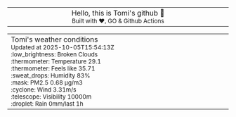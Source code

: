 
<div align="center">
<table>
<tbody>
<td align="center">
<img width="2000" height="0"><br>
Hello, this is Tomi's github 👋<br>
<sup>Built with ❤️, GO & Github Actions</sup><br>
<img width="2000" height="0">
</td>
</tbody>
</table>
</div>
<table>
<tbody>
<td align="left">
<img width="2000" height="0"><br>
Tomi's weather conditions<br>
<sup>Updated at 2025-10-05T15:54:13Z</sup><br>
<sup>:low_brightness: Broken Clouds</sup><br>
<sup>:thermometer: Temperature 29.1 </sup><br>
<sup>:thermometer: Feels like 35.71</sup><br>
<sup>:sweat_drops: Humidity 83%</sup><br>
<sup>:mask: PM2.5 0.68 μg/m3</sup><br>
<sup>:cyclone: Wind 3.31m/s </sup><br>
<sup>:telescope: Visibility 10000m </sup><br>
<sup>:droplet: Rain 0mm/last 1h </sup><br>
<img width="2000" height="0">
</td>
<td align="left">
<img width="2000" height="0"><br>
<br>
<img width="2000" height="0">
</td>
</tbody>
</table>
</div>
    